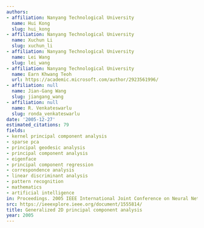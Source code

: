 ```yaml
---
authors:
- affiliation: Nanyang Technological University
  name: Hui Kong
  slug: hui_kong
- affiliation: Nanyang Technological University
  name: Xuchun Li
  slug: xuchun_li
- affiliation: Nanyang Technological University
  name: Lei Wang
  slug: lei_wang
- affiliation: Nanyang Technological University
  name: Earn Khwang Teoh
  url: https://academic.microsoft.com/author/2923561996/
- affiliation: null
  name: Jian-Gang Wang
  slug: jiangang_wang
- affiliation: null
  name: R. Venkateswarlu
  slug: ronda_venkateswarlu
date: '2005-12-27'
estimated_citations: 79
fields:
- kernel principal component analysis
- sparse pca
- principal geodesic analysis
- principal component analysis
- eigenface
- principal component regression
- correspondence analysis
- linear discriminant analysis
- pattern recognition
- mathematics
- artificial intelligence
in: Proceedings. 2005 IEEE International Joint Conference on Neural Networks, 2005.
src: https://ieeexplore.ieee.org/document/1555814/
title: Generalized 2D principal component analysis
year: 2005
---
```

